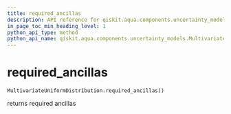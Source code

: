 ```yaml
---
title: required_ancillas
description: API reference for qiskit.aqua.components.uncertainty_models.MultivariateUniformDistribution.required_ancillas
in_page_toc_min_heading_level: 1
python_api_type: method
python_api_name: qiskit.aqua.components.uncertainty_models.MultivariateUniformDistribution.required_ancillas
---
```


# required\_ancillas

<span id="qiskit.aqua.components.uncertainty_models.MultivariateUniformDistribution.required_ancillas" />

`MultivariateUniformDistribution.required_ancillas()`

returns required ancillas

